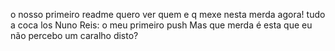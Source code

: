 o nosso primeiro readme
quero ver quem e q mexe nesta merda agora! tudo a coca los
Nuno Reis: o meu primeiro push
Mas que merda é esta que eu não percebo um caralho disto?
